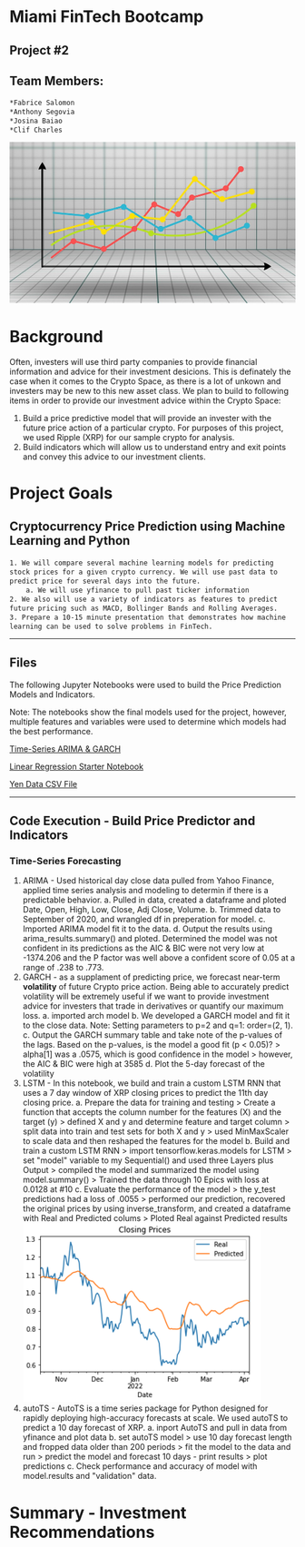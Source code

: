 # Miami FinTech Bootcamp
## Project #2 

## Team Members:
    *Fabrice Salomon
    *Anthony Segovia
    *Josina Baiao
    *Clif Charles

![Crypto_Chart](Images/Price_Prediction.png)

# Background

Often, investers will use third party companies to provide financial information and advice for their investment desicions. This is definately the case when it comes to the Crypto Space, as there is a lot of unkown and investers may be new to this new asset class. We plan to build to following items in order to provide our investment advice within the Crypto Space:
1. Build a price predictive model that will provide an invester with the future price action of a particular crypto. For purposes of this project, we used Ripple (XRP) for our sample crypto for analysis.
2. Build indicators which will allow us to understand entry and exit points and convey this advice to our investment clients.

# Project Goals
## Cryptocurrency Price Prediction using Machine Learning and Python
    1. We will compare several machine learning models for predicting stock prices for a given crypto currency. We will use past data to predict price for several days into the future.
        a. We will use yfinance to pull past ticker information
    2. We also will use a variety of indicators as features to predict future pricing such as MACD, Bollinger Bands and Rolling Averages.
    3. Prepare a 10-15 minute presentation that demonstrates how machine learning can be used to solve problems in FinTech.

- - -

## Files

The following Jupyter Notebooks were used to build the Price Prediction Models and Indicators. 

Note: The notebooks show the final models used for the project, however, multiple features and variables were used to determine which models had the best performance.

[Time-Series ARIMA & GARCH](Code_Files/Crypto_TimeSeries_Forecasting.ipynb)

[Linear Regression Starter Notebook](Code_Files/Crytpo_AutoTS_Forecasting.ipynb)

[Yen Data CSV File](Code_Files/Crytpo_LSTM_Forecasting.ipynb)

- - -

## Code Execution - Build Price Predictor and Indicators

### Time-Series Forecasting
1. ARIMA  - Used historical day close data pulled from Yahoo Finance, applied time series analysis and modeling to determin if there is a predictable behavior.
    a. Pulled in data, created a dataframe and ploted Date, Open, High, Low, Close, Adj Close, Volume.
    b. Trimmed data to September of 2020, and wrangled df in preperation for model.
    c. Imported ARIMA model fit it to the data.
    d. Output the results using arima_results.summary() and ploted. Determined the model was not confident in its predictions as the AIC & BIC were not very low at -1374.206 and the P factor was well above a confident score of 0.05 at a range of .238 to .773.
2. GARCH  - as a supplament of predicting price, we forecast near-term **volatility** of future Crypto price action. Being able to accurately predict volatility will be extremely useful if we want to provide investment advice for investers that trade in derivatives or quantify our maximum loss.
    a. imported arch model
    b. We developed a GARCH model and fit it to the close data. Note: Setting parameters to p=2 and q=1: order=(2, 1).
    c. Output the GARCH summary table and take note of the p-values of the lags. Based on the p-values, is the model a good fit (p < 0.05)?
        > alpha[1] was a .0575, which is good confidence in the model
        > however, the AIC & BIC were high at 3585
    d. Plot the 5-day forecast of the volatility
3. LSTM - In this notebook, we build and train a custom LSTM RNN that uses a 7 day window of XRP closing prices to predict the 11th day closing price. 
    a. Prepare the data for training and testing
        > Create a function that accepts the column number for the features (X) and the target (y)
        > defined X and y and determine feature and target column
        > split data into train and test sets for both X and y
        > used MinMaxScaler to scale data and then reshaped the features for the model
    b. Build and train a custom LSTM RNN
        > import tensorflow.keras.models for LSTM
        > set "model" variable to my Sequential() and used three Layers plus Output
        > compiled the model and summarized the model using model.summary()
        > Trained the data through 10 Epics with loss at 0.0128 at #10
    c. Evaluate the performance of the model
        > the y_test predictions had a loss of .0055
        > performed our prediction, recovered the original prices by using inverse_transform, and created a dataframe with Real and Predicted colums
        > Ploted Real against Predicted results
 ![XRP Price Prediction](Images/LSTM_xrp_chart.png)       
4. autoTS - AutoTS is a time series package for Python designed for rapidly deploying high-accuracy forecasts at scale. We used autoTS to predict a 10 day forecast of XRP.
    a. inport AutoTS and pull in data from yfinance and plot data
    b. set autoTS model
        > use 10 day forecast length and fropped data older than 200 periods
        > fit the model to the data and run
        > predict the model and forecast 10 days - print results
        > plot predictions
    c. Check performance and accuracy of model with model.results and "validation" data.
        
# Summary - Investment Recommendations

